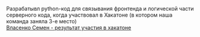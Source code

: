Разрабатывл python-код для связывания фронтенда и логической части серверного кода, когда участвовал в Хакатоне (в котором наша команда заняла 3-е место)     <br />
[Власенко Семен - результат участия в хакатоне](https://github.com/user-attachments/assets/9f7224f3-f30b-403f-868d-25546c750950)
